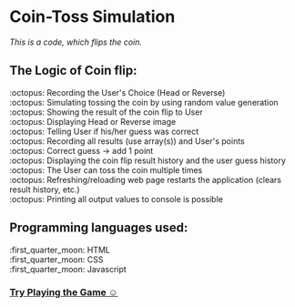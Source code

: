 # <h1> Coin-Toss Simulation</h1>
*This is a code, which flips the coin.*

<h2> The Logic of Coin flip: </h2>
:octopus: Recording the User's Choice (Head or Reverse) <br>
:octopus: Simulating tossing the coin by using random value generation<br>
:octopus: Showing the result of the coin flip to User<br>
:octopus: Displaying Head or Reverse image<br>
:octopus: Telling User if his/her guess was correct<br>
:octopus: Recording all results (use array(s)) and User's points<br>
:octopus: Correct guess -> add 1 point<br>
:octopus: Displaying the coin flip result history and the user guess history<br>
:octopus: The User can toss the coin multiple times<br>
:octopus: Refreshing/reloading web page restarts the application (clears result history, etc.)<br>
:octopus: Printing all output values to console is possible<br>


<h2> Programming languages used: </h2>
:first_quarter_moon: HTML <br>
:first_quarter_moon: CSS <br>
:first_quarter_moon: Javascript <br>


[<h3> Try Playing the Game :relaxed:</h3>](https://ekaterinadvolkova.github.io/Coin-Toss/)


